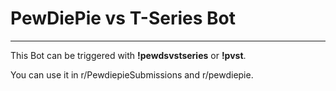 # PewDiePie vs T-Series Bot
---
This Bot can be triggered with **!pewdsvstseries** or **!pvst**.

You can use it in r/PewdiepieSubmissions and r/pewdiepie.
